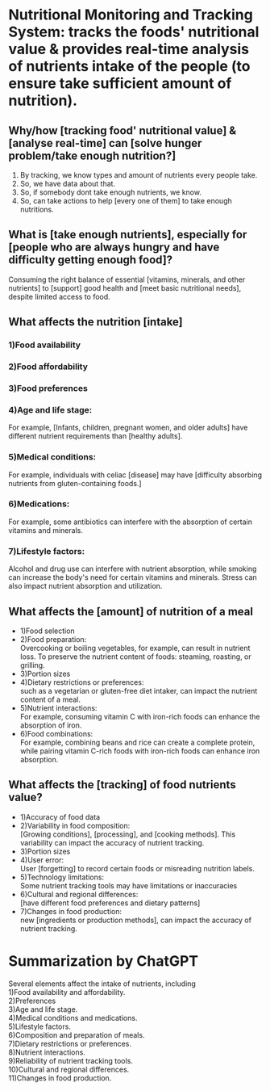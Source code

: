 # Nutritional Monitoring and Tracking System: tracks the foods' nutritional value & provides real-time analysis of nutrients intake of the people (to ensure take sufficient amount of nutrition).

## Why/how [tracking food' nutritional value] & [analyse real-time] can [solve hunger problem/take enough nutrition?] 
1)  By tracking, we know types and amount of nutrients every people take. 
3)  So, we have data about that. 
4)  So, if somebody dont take enough nutrients, we know. 
5)  So, can take actions to help [every one of them] to take enough nutritions. 

##  What is [take enough nutrients], especially for [people who are always hungry and have difficulty getting enough food]?
Consuming the right balance of essential [vitamins, minerals, and other nutrients] to [support] good health and [meet basic nutritional needs], despite limited access to food.

##  What affects the nutrition [intake]
### 1)Food availability
### 2)Food affordability
### 3)Food preferences
### 4)Age and life stage: 
For example, [Infants, children, pregnant women, and older adults] have different nutrient requirements than [healthy adults].
### 5)Medical conditions: 
For example, individuals with celiac [disease] may have [difficulty absorbing nutrients from gluten-containing foods.]
### 6)Medications:  
For example, some antibiotics can interfere with the absorption of certain vitamins and minerals.
### 7)Lifestyle factors: 
Alcohol and drug use can interfere with nutrient absorption, while smoking can increase the body's need for certain vitamins and minerals. Stress can also impact nutrient absorption and utilization.

##  What affects the [amount] of nutrition of a meal
* 1)Food selection  
* 2)Food preparation:  
Overcooking or boiling vegetables, for example, can result in nutrient loss. To preserve the nutrient content of foods: steaming, roasting, or grilling.  
* 3)Portion sizes  
* 4)Dietary restrictions or preferences:    
such as a vegetarian or gluten-free diet intaker, can impact the nutrient content of a meal.  
* 5)Nutrient interactions:   
For example, consuming vitamin C with iron-rich foods can enhance the absorption of iron.  
* 6)Food combinations:  
For example, combining beans and rice can create a complete protein, while pairing vitamin C-rich foods with iron-rich foods can enhance iron absorption.  

##  What affects the [tracking] of food nutrients value?
* 1)Accuracy of food data
* 2)Variability in food composition:   
[Growing conditions], [processing], and [cooking methods]. This variability can impact the accuracy of nutrient tracking.  
* 3)Portion sizes  
* 4)User error:   
User [forgetting] to record certain foods or misreading nutrition labels.  
* 5)Technology limitations:   
Some nutrient tracking tools may have limitations or inaccuracies  
* 6)Cultural and regional differences:   
[have different food preferences and dietary patterns]  
* 7)Changes in food production:   
new [ingredients or production methods], can impact the accuracy of nutrient tracking.  

# Summarization by ChatGPT  
Several elements affect the intake of nutrients, including     
1)Food availability and affordability.  
2)Preferences  
3)Age and life stage.  
4)Medical conditions and medications.  
5)Lifestyle factors.  
6)Composition and preparation of meals.  
7)Dietary restrictions or preferences.  
8)Nutrient interactions.  
9)Reliability of nutrient tracking tools.  
10)Cultural and regional differences.  
11)Changes in food production.  
